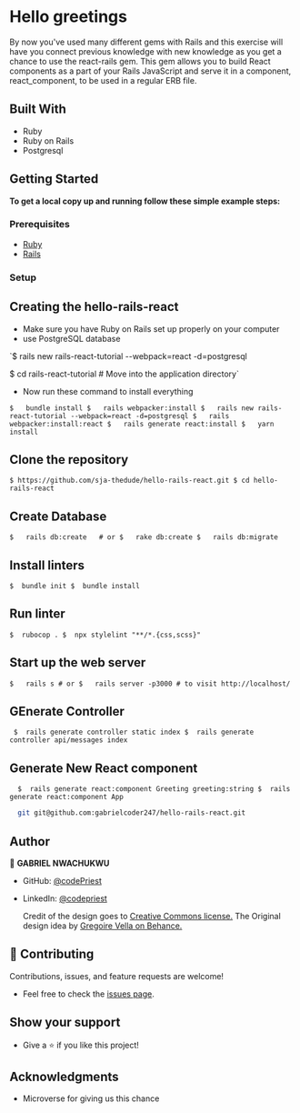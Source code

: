 # Hello greetings

By now you've used many different gems with Rails and this exercise will have you connect previous knowledge with new knowledge as you get a chance to use the react-rails gem. This gem allows you to build React components as a part of your Rails JavaScript and serve it in a component, react_component, to be used in a regular ERB file.


## Built With

- Ruby
- Ruby on Rails
- Postgresql




## Getting Started

**To get a local copy up and running follow these simple example steps:**

### Prerequisites

- [Ruby](https://www.ruby-lang.org/en/)
- [Rails](https://gorails.com/)

### Setup

## Creating the hello-rails-react
- Make sure you have Ruby on Rails set up properly on your computer
- use PostgreSQL database

`$   rails new rails-react-tutorial --webpack=react -d=postgresql

$   cd rails-react-tutorial # Move into the application directory`

- Now run these command to install everything

`$   bundle install
$   rails webpacker:install
$   rails new rails-react-tutorial --webpack=react -d=postgresql
$   rails webpacker:install:react
$   rails generate react:install
$   yarn install`

## Clone the repository

`$ https://github.com/sja-thedude/hello-rails-react.git
$ cd hello-rails-react`

## Create Database

`$   rails db:create   # or
$   rake db:create
$   rails db:migrate`

## Install linters

`$  bundle init
$  bundle install`

## Run linter

`$  rubocop .
$  npx stylelint "**/*.{css,scss}"`

## Start up the web server

`$   rails s # or
$   rails server -p3000 # to visit http://localhost/`

## GEnerate Controller

`  $  rails generate controller static index
  $  rails generate controller api/messages index `

  ## Generate New React component

  `  $  rails generate react:component Greeting greeting:string
  $  rails generate react:component App`

``` sh
  git git@github.com:gabrielcoder247/hello-rails-react.git
```


## Author

👤 **GABRIEL NWACHUKWU**

- GitHub: [@codePriest](https://github.com/gabrielcoder247)
- LinkedIn: [@codepriest](https://www.linkedin.com/in/gabriel-nwachukwu-209613173/)

  Credit of the design goes to [Creative Commons license.](https://www.behance.net/gregoirevella) The Original design idea by [Gregoire Vella on Behance.](https://www.behance.net/gregoirevella)

## 🤝 Contributing

Contributions, issues, and feature requests are welcome!

- Feel free to check the [issues page](https://github.com/faizi2500/recipe-app/issues).

## Show your support

- Give a ⭐️ if you like this project!

## Acknowledgments

- Microverse for giving us this chance
